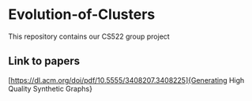 # Evolution-of-Clusters
This repository contains our CS522 group project

## Link to papers
[https://dl.acm.org/doi/pdf/10.5555/3408207.3408225]{Generating High Quality Synthetic Graphs}
